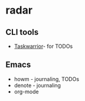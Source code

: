 # radar

## CLI tools

* [Taskwarrior](https://github.com/GothenburgBitFactory/taskwarrior)- for TODOs

## Emacs

* howm - journaling, TODOs
* denote - journaling
* org-mode

  
